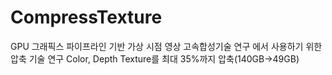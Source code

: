 # CompressTexture
GPU 그래픽스 파이프라인 기반 가상 시점 영상 고속합성기술 연구  에서 사용하기 위한 압축 기술 연구
Color, Depth Texture를 최대 35%까지 압축(140GB->49GB)
